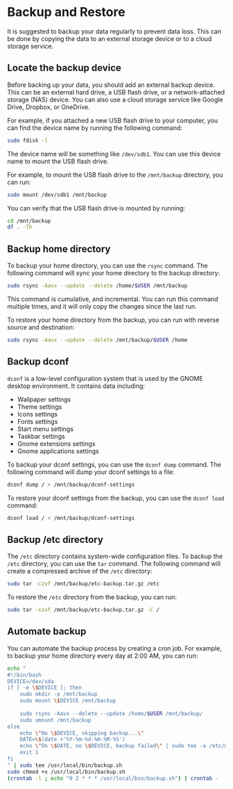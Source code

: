 # Backup and Restore

It is suggested to backup your data regularly to prevent data loss. This can be done by copying the data to an external storage device or to a cloud storage service.

## Locate the backup device

Before backing up your data, you should add an external backup device. This can be an external hard drive, a USB flash drive, or a network-attached storage (NAS) device. You can also use a cloud storage service like Google Drive, Dropbox, or OneDrive.

For example, if you attached a new USB flash drive to your computer, you can find the device name by running the following command:

```bash
sudo fdisk -l
```

The device name will be something like `/dev/sdb1`. You can use this device name to mount the USB flash drive.

For example, to mount the USB flash drive to the `/mnt/backup` directory, you can run:

```bash
sudo mount /dev/sdb1 /mnt/backup
```

You can verify that the USB flash drive is mounted by running:

```bash
cd /mnt/backup
df . -Th
```

## Backup home directory

To backup your home directory, you can use the `rsync` command. The following command will sync your home directory to the backup directory:

```bash
sudo rsync -Aavx --update --delete /home/$USER /mnt/backup
```

This command is cumulative, and incremental. You can run this command multiple times, and it will only copy the changes since the last run.

To restore your home directory from the backup, you can run with reverse source and destination:

```bash
sudo rsync -Aavx --update --delete /mnt/backup/$USER /home
```

## Backup dconf

`dconf` is a low-level configuration system that is used by the GNOME desktop environment. It contains data including:

* Wallpaper settings
* Theme settings
* Icons settings
* Fonts settings
* Start menu settings
* Taskbar settings
* Gnome extensions settings
* Gnome applications settings

To backup your dconf settings, you can use the `dconf dump` command. The following command will dump your dconf settings to a file:

```bash
dconf dump / > /mnt/backup/dconf-settings
```

To restore your dconf settings from the backup, you can use the `dconf load` command:

```bash
dconf load / < /mnt/backup/dconf-settings
```

## Backup /etc directory

The `/etc` directory contains system-wide configuration files. To backup the `/etc` directory, you can use the `tar` command. The following command will create a compressed archive of the `/etc` directory:

```bash
sudo tar -czvf /mnt/backup/etc-backup.tar.gz /etc
```

To restore the `/etc` directory from the backup, you can run:

```bash
sudo tar -xzvf /mnt/backup/etc-backup.tar.gz -C /
```

## Automate backup

You can automate the backup process by creating a cron job. For example, to backup your home directory every day at 2:00 AM, you can run:

```bash title="Setup automatic backup at 2:00 AM"
echo "
#!/bin/bash
DEVICE=/dev/sda
if [ -e \$DEVICE ]; then
    sudo mkdir -p /mnt/backup
    sudo mount \$DEVICE /mnt/backup
    
    sudo rsync -Aavx --delete --update /home/$USER /mnt/backup/
    sudo umount /mnt/backup
else
    echo \"No \$DEVICE, skipping backup...\"
    DATE=\$(date +'%Y-%m-%d-%H-%M-%S')
    echo \"On \$DATE, no \$DEVICE, backup failed\" | sudo tee -a /etc/motd
    exit 1
fi
" | sudo tee /usr/local/bin/backup.sh
sudo chmod +x /usr/local/bin/backup.sh
(crontab -l ; echo "0 2 * * * /usr/local/bin/backup.sh") | crontab -
```
